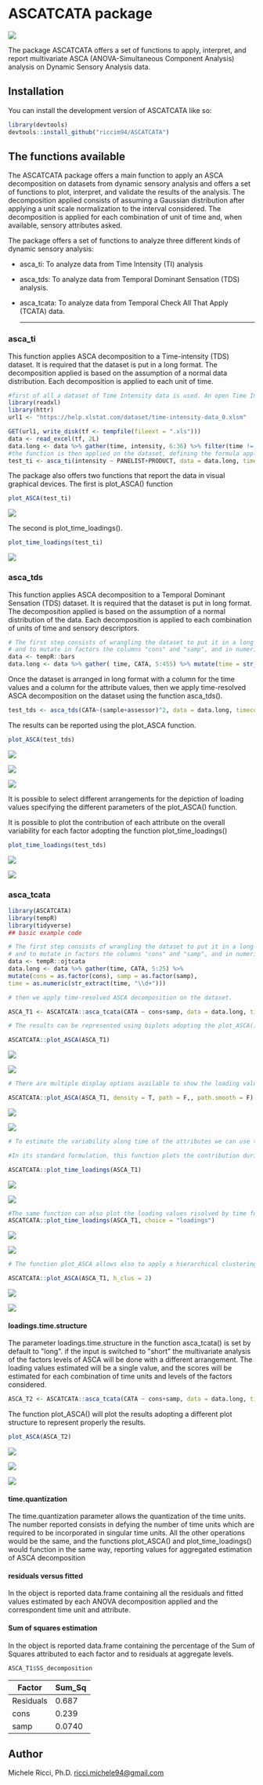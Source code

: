 # ASCATCATA package

<!-- badges: start -->

![](https://img.shields.io/badge/Preliminary%20Version-Test-red.svg)

<!-- badges: end -->

The package ASCATCATA offers a set of functions to apply, interpret, and report multivariate ASCA (ANOVA-Simultaneous Component Analysis) analysis on Dynamic Sensory Analysis data.

## Installation

You can install the development version of ASCATCATA like so:

``` r
library(devtools)
devtools::install_github("riccim94/ASCATCATA")
```

## The functions available

The ASCATCATA package offers a main function to apply an ASCA decomposition on datasets from dynamic sensory analysis and offers a set of functions to plot, interpret, and validate the results of the analysis. The decomposition applied consists of assuming a Gaussian distribution after applying a unit scale normalization to the interval considered. The decomposition is applied for each combination of unit of time and, when available, sensory attributes asked. 

The package offers a set of functions to analyze three different kinds of dynamic sensory analysis:
* asca_ti: To analyze data from Time Intensity (TI) analysis
* asca_tds: To analyze data from Temporal Dominant Sensation (TDS) analysis.
* asca_tcata: To analyze data from Temporal Check All That Apply (TCATA) data.

  ***

### asca_ti
This function applies ASCA decomposition to a Time-intensity (TDS) dataset. It is required that the dataset is put in a long format. The decomposition applied is based on the assumption of a normal data distribution. Each decomposition is applied to each unit of time.  

``` r
#first of all a dataset of Time Intensity data is used. An open Time Intensity is taken from the website https://help.xlstat.com/dataset/time-intensity-data_0.xlsm
library(readxl)
library(httr)
url1 <- "https://help.xlstat.com/dataset/time-intensity-data_0.xlsm"

GET(url1, write_disk(tf <- tempfile(fileext = ".xls")))
data <- read_excel(tf, 2L)
data.long <- data %>% gather(time, intensity, 6:36) %>% filter(time != "0") %>% droplevels()
#the function is then applied on the dataset, defining the formula applied by the ASCA decomposition and the column containing the time column
test_ti <- asca_ti(intensity ~ PANELIST+PRODUCT, data = data.long, timecol = "time")
```
The package also offers two functions that report the data in visual graphical devices. The first is plot_ASCA() function

``` r
plot_ASCA(test_ti)
```
![](Images/plot_ti_1.png)



The second is plot_time_loadings().
``` r
plot_time_loadings(test_ti)
```
![](Images/plot_ti_2.png)


### asca_tds
This function applies ASCA decomposition to a Temporal Dominant Sensation (TDS) dataset. It is required that the dataset is put in long format. The decomposition applied is based on the assumption of a normal distribution of the data. Each decomposition is applied to each combination of units of time and sensory descriptors.  


``` r
# The first step consists of wrangling the dataset to put it in a long format
# and to mutate in factors the columns "cons" and "samp", and in numeric the column time
data <- tempR::bars
data.long <- data %>% gather( time, CATA, 5:455) %>% mutate(time = str_remove(time, "time_") %>% str_remove(., "s$"))

```
Once the dataset is arranged in long format with a column for the time values and a column for the attribute values, then we apply time-resolved ASCA decomposition on the dataset using the function asca_tds().

``` r
test_tds <- asca_tds(CATA~(sample+assessor)^2, data = data.long, timecol = "time", attributes = "attribute")
```

The results can be reported using the plot_ASCA function.

``` r
plot_ASCA(test_tds)
```
![](Images/plot_tds_1.png)

![](Images/plot_tds_2.png)

![](Images/plot_tds_3.png)

It is possible to select different arrangements for the depiction of loading values specifying the different parameters of the plot_ASCA() function.

It is possible to plot the contribution of each attribute on the overall variability for each factor adopting the function plot_time_loadings()

``` r
plot_time_loadings(test_tds)
```

![](Images/tds_time_1.png)

![](Images/tds_time_2.png)

### asca_tcata
``` r
library(ASCATCATA)
library(tempR)
library(tidyverse)
## basic example code
```

``` r
# The first step consists of wrangling the dataset to put it in a long format
# and to mutate in factors the columns "cons" and "samp", and in numeric the column time
data <- tempR::ojtcata
data.long <- data %>% gather(time, CATA, 5:25) %>%
mutate(cons = as.factor(cons), samp = as.factor(samp),
time = as.numeric(str_extract(time, "\\d+")))

# then we apply time-resolved ASCA decomposition on the dataset.
```

``` r
ASCA_T1 <- ASCATCATA::asca_tcata(CATA ~ cons+samp, data = data.long, timecol = "time", attributes = "attribute")
```

``` r
# The results can be represented using biplots adopting the plot_ASCA() function.

ASCATCATA::plot_ASCA(ASCA_T1)
```

![](Images/plot_ASCA_1.png)

![](Images/plot_ASCA_2.png)


``` r
# There are multiple display options available to show the loading values

ASCATCATA::plot_ASCA(ASCA_T1, density = T, path = F,, path.smooth = F)
```

![](Images/plot_ASCA_3.png)

![](Images/plot_ASCA_4.png)

``` r
# To estimate the variability along time of the attributes we can use the function plot_time_loadings.

#In its standard formulation, this function plots the contribution during time of each attribut organized by factor or organized by individual attribute.

ASCATCATA::plot_time_loadings(ASCA_T1)
```

![](Images/plot_time_loading_ex_1.png)

![](Images/plot_time_loadings_ex_2.png)

``` r
#The same function can also plot the loading values risolved by time for one axes at time.
ASCATCATA::plot_time_loadings(ASCA_T1, choice = "loadings")

``` 

![](Images/plot_time_loading_ex_3.png)

![](Images/plot_time_loading_ex_4.png)


``` r
# The function plot_ASCA allows also to apply a hierarchical clustering for the results of the hierarchical clustering and reports the results.

ASCATCATA::plot_ASCA(ASCA_T1, h_clus = 2)
```
![](Images/plot_asca_clus_1.png)

![](Images/plot_asca_clus_2.png)


#### loadings.time.structure
The parameter loadings.time.structure in the function asca_tcata() is set by default to "long". if the input is switched to "short" the multivariate analysis of the factors levels of ASCA will be done with a different arrangement. The loading values estimated will be a single value, and the scores will be estimated for each combination of time units and levels of the factors considered.

``` r
ASCA_T2 <- ASCATCATA::asca_tcata(CATA ~ cons+samp, data = data.long, timecol = "time", attributes = "attribute", loadings.time.structure = "short")
```

The function plot_ASCA() will plot the results adopting a different plot structure to represent properly the results.

``` r
plot_ASCA(ASCA_T2)
```
![](Images/plot_line_1.png)

![](Images/plot_line_2.png)

![](Images/plot_line_3.png)

#### time.quantization
The time.quantization parameter allows the quantization of the time units. The number reported consists in defying the number of time units which are required to be incorporated in singular time units. All the other operations would be the same, and the functions plot_ASCA() and plot_time_loadings() would function in the same way, reporting values for aggregated estimation of ASCA decomposition

#### residuals versus fitted
In the object is reported data.frame containing all the residuals and fitted values estimated by each ANOVA decomposition applied and the correspondent time unit and attribute.

#### Sum of squares estimation
In the object is reported data.frame containing the percentage of the Sum of Squares attributed to each factor and to residuals at aggregate levels.

``` r
ASCA_T1$SS_decomposition
```

Factor | Sum_Sq 
--- | ---
Residuals | 0.687 
cons | 0.239 
samp | 0.0740 



## Author

Michele Ricci, Ph.D.
ricci.michele94@gmail.com


